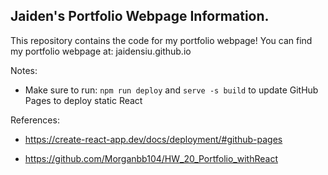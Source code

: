 ## Jaiden's Portfolio Webpage Information.

This repository contains the code for my portfolio webpage! You can find my portfolio webpage at: jaidensiu.github.io

Notes:
- Make sure to run: ```npm run deploy``` and ```serve -s build``` to update GitHub Pages to deploy static React 

References:

- https://create-react-app.dev/docs/deployment/#github-pages

- https://github.com/Morganbb104/HW_20_Portfolio_withReact
